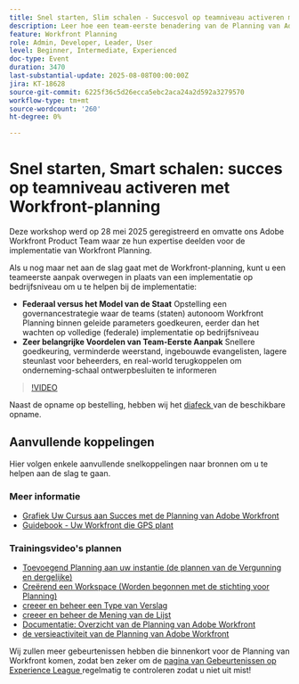 ```yaml
---
title: Snel starten, Slim schalen - Succesvol op teamniveau activeren met Workfront-planning
description: Leer hoe een team-eerste benadering van de Planning van Adobe Workfront goedkeuring versnelt, resistentie vermindert, en een scalable stichting voor ondernemingsbreed succes bouwt.
feature: Workfront Planning
role: Admin, Developer, Leader, User
level: Beginner, Intermediate, Experienced
doc-type: Event
duration: 3470
last-substantial-update: 2025-08-08T00:00:00Z
jira: KT-18628
source-git-commit: 6225f36c5d26ecca5ebc2aca24a2d592a3279570
workflow-type: tm+mt
source-wordcount: '260'
ht-degree: 0%

---
```



# Snel starten, Smart schalen: succes op teamniveau activeren met Workfront-planning

Deze workshop werd op 28 mei 2025 geregistreerd en omvatte ons Adobe Workfront Product Team waar ze hun expertise deelden voor de implementatie van Workfront Planning. 

Als u nog maar net aan de slag gaat met de Workfront-planning, kunt u een teameerste aanpak overwegen in plaats van een implementatie op bedrijfsniveau om u te helpen bij de implementatie: 

* **Federaal versus het Model van de Staat** Opstelling een governancestrategie waar de teams (staten) autonoom Workfront Planning binnen geleide parameters goedkeuren, eerder dan het wachten op volledige (federale) implementatie op bedrijfsniveau  
* **Zeer belangrijke Voordelen van Team-Eerste Aanpak** Snellere goedkeuring, verminderde weerstand, ingebouwde evangelisten, lagere steunlast voor beheerders, en real-world terugkoppelen om onderneming-schaal ontwerpbesluiten te informeren 

>[!VIDEO](https://video.tv.adobe.com/v/3469964/?learn=on&enablevpops)

Naast de opname op bestelling, hebben wij het [ diafeck ](https://workfront-experience.s3.us-west-2.amazonaws.com/Training/Guides/Customer+Success+at+Scale/052825+-+Start+Fast,+Scale+Smart+Activating+Team-Level+Success+with+Workfront+Planning.pdf) van de beschikbare opname.

## Aanvullende koppelingen

Hier volgen enkele aanvullende snelkoppelingen naar bronnen om u te helpen aan de slag te gaan. 

### Meer informatie

* [ Grafiek Uw Cursus aan Succes met de Planning van Adobe Workfront ](https://experienceleaguecommunities.adobe.com/t5/workfront-discussions/event-follow-up-learn-chart-your-course-to-success-with-adobe/td-p/743077)
* [ Guidebook - Uw Workfront die GPS plant ](https://workfront-experience.s3.us-west-2.amazonaws.com/Training/Guides/Customer+Success+at+Scale/Workfront+Planning+Guidebook.pdf)

### Trainingsvideo&#39;s plannen

* [ Toevoegend Planning aan uw instantie (de plannen van de Vergunning en dergelijke) ](https://experienceleague.adobe.com/nl/docs/workfront-learn/tutorials-workfront/workfront-planning/add-planning-to-your-instance)
* [ Creërend een Workspace (Worden begonnen met de stichting voor Planning) ](https://experienceleague.adobe.com/nl/docs/workfront-learn/tutorials-workfront/workfront-planning/create-a-workspace)
* [ creeer en beheer een Type van Verslag ](https://experienceleague.adobe.com/nl/docs/workfront-learn/tutorials-workfront/workfront-planning/create-and-manage-a-record-type)
* [ creeer en beheer de Mening van de Lijst ](https://experienceleague.adobe.com/nl/docs/workfront-learn/tutorials-workfront/workfront-planning/create-and-manage-table-views)
* [ Documentatie: Overzicht van de Planning van Adobe Workfront ](https://experienceleague.adobe.com/nl/docs/workfront/using/adobe-workfront-planning/adobe-workfront-planning-general-information/planning-overview)
* [ de versieactiviteit van de Planning van Adobe Workfront ](https://experienceleague.adobe.com/nl/docs/workfront/using/product-announcements/product-releases/planning-release-activity/planning-release-activity-article-index)

Wij zullen meer gebeurtenissen hebben die binnenkort voor de Planning van Workfront komen, zodat ben zeker om de [ pagina van Gebeurtenissen op Experience League ](https://experienceleague.adobe.com/events/?lang=nl-NL&filters=Workfront) regelmatig te controleren zodat u niet uit mist!



